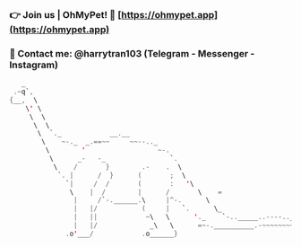 ### 👉 Join us | OhMyPet! 🦜 [https://ohmypet.app](https://ohmypet.app)
### 📱 Contact me: @harrytran103 (Telegram - Messenger - Instagram)

```swift
   _
 .~q`,
{__,  \
    \' \
     \  \
      \  \
       \  `._            __.__
        \    ~-._  _.==~~     ~~--.._
         \        '                  ~-.
          \      _-   -_                `.
           \    /       }        .-    .  \
            `. |      /  }      (       ;  \
              `|     /  /       (       :   '\
               \    |  /        |      /       \    =
                |     /`-.______.\     |^-.      \
                |   |/           (     |   `.      \_
                |   ||            ~\   \      '._    `-.._____..----.._=__
                |   |/             _\   \      =~-.__________.-~~~~~~~~~'''
              .o'___/            .o______}
```
